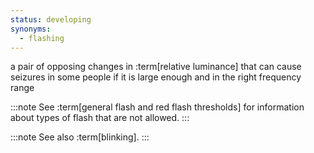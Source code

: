 ```yaml
---
status: developing
synonyms:
  - flashing
---
```


a pair of opposing changes in :term[relative luminance] that can cause seizures in some people if it is large enough and in the right frequency range

:::note
See :term[general flash and red flash thresholds] for information about types of flash that are not allowed.
:::

:::note
See also :term[blinking].
:::
